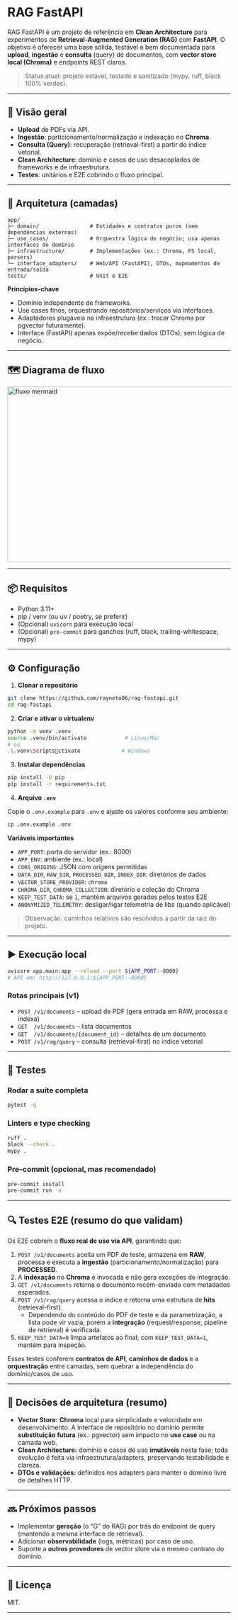 # RAG FastAPI

RAG FastAPI é um projeto de referência em **Clean Architecture** para experimentos de
**Retrieval-Augmented Generation (RAG)** com **FastAPI**. O objetivo é oferecer uma base
sólida, testável e bem documentada para **upload**, **ingestão** e **consulta** (query) de
documentos, com **vector store local (Chroma)** e endpoints REST claros.

> Status atual: projeto estável, testado e sanitizado (mypy, ruff, black 100% verdes).

---

## 🚀 Visão geral

- **Upload** de PDFs via API.
- **Ingestão**: particionamento/normalização e indexação no **Chroma**.
- **Consulta (Query)**: recuperação (retrieval-first) a partir do índice vetorial.
- **Clean Architecture**: domínio e casos de uso desacoplados de frameworks e de infraestrutura.
- **Testes**: unitários e E2E cobrindo o fluxo principal.

---

## 🧱 Arquitetura (camadas)

```
app/
├─ domain/                # Entidades e contratos puros (sem dependências externas)
├─ use_cases/             # Orquestra lógica de negócio; usa apenas interfaces do domínio
├─ infrastructure/        # Implementações (ex.: Chroma, FS local, parsers)
└─ interface_adapters/    # Web/API (FastAPI), DTOs, mapeamentos de entrada/saída
tests/                    # Unit e E2E
```

**Princípios-chave**
- Domínio independente de frameworks.
- Use cases finos, orquestrando repositórios/serviços via interfaces.
- Adaptadores plugáveis na infraestrutura (ex.: trocar Chroma por pgvector futuramente).
- Interface (FastAPI) apenas expõe/recebe dados (DTOs), sem lógica de negócio.

---

## 🗺️ Diagrama de fluxo

<img width="2232" height="396" alt="fluxo mermaid" src="https://github.com/user-attachments/assets/7926a506-7201-494b-b5db-6485c3b61f71" />

---

## 📦 Requisitos

- Python 3.11+
- pip / venv (ou uv / poetry, se preferir)
- (Opcional) `uvicorn` para execução local
- (Opcional) `pre-commit` para ganchos (ruff, black, trailing-whitespace, mypy)

---

## ⚙️ Configuração

1) **Clonar o repositório**

```bash
git clone https://github.com/rayneto06/rag-fastapi.git
cd rag-fastapi
```

2) **Criar e ativar o virtualenv**

```bash
python -m venv .venv
source .venv/bin/activate            # Linux/Mac
# ou
.\.venv\Scriptsctivate             # Windows
```

3) **Instalar dependências**

```bash
pip install -U pip
pip install -r requirements.txt
```

4) **Arquivo `.env`**

Copie o `.env.example` para `.env` e ajuste os valores conforme seu ambiente:

```bash
cp .env.example .env
```

**Variáveis importantes**
- `APP_PORT`: porta do servidor (ex.: 8000)
- `APP_ENV`: ambiente (ex.: local)
- `CORS_ORIGINS`: JSON com origens permitidas
- `DATA_DIR`, `RAW_DIR`, `PROCESSED_DIR`, `INDEX_DIR`: diretórios de dados
- `VECTOR_STORE_PROVIDER`: `chroma`
- `CHROMA_DIR`, `CHROMA_COLLECTION`: diretório e coleção do Chroma
- `KEEP_TEST_DATA`: se `1`, mantém arquivos gerados pelos testes E2E
- `ANONYMIZED_TELEMETRY`: desligar/ligar telemetria de libs (quando aplicável)

> Observação: caminhos relativos são resolvidos a partir da raiz do projeto.

---

## ▶️ Execução local

```bash
uvicorn app.main:app --reload --port ${APP_PORT:-8000}
# API em: http://127.0.0.1:${APP_PORT:-8000}
```

### Rotas principais (v1)

- `POST /v1/documents` – upload de PDF (gera entrada em RAW, processa e indexa)
- `GET  /v1/documents` – lista documentos
- `GET  /v1/documents/{document_id}` – detalhes de um documento
- `POST /v1/rag/query` – consulta (retrieval-first) no índice vetorial

---

## 🧪 Testes

### Rodar a suíte completa

```bash
pytest -q
```

### Linters e type checking

```bash
ruff .
black --check .
mypy .
```

### Pre-commit (opcional, mas recomendado)

```bash
pre-commit install
pre-commit run -a
```

---

## 🔍 Testes E2E (resumo do que validam)

Os E2E cobrem o **fluxo real de uso via API**, garantindo que:

1. `POST /v1/documents` aceita um PDF de teste, armazena em **RAW**, processa e
   executa a **ingestão** (particionamento/normalização) para **PROCESSED**.
2. A **indexação** no **Chroma** é invocada e não gera exceções de integração.
3. `GET /v1/documents` retorna o documento recém-enviado com metadados esperados.
4. `POST /v1/rag/query` acessa o índice e retorna uma estrutura de **hits** (retrieval-first).
   - Dependendo do conteúdo do PDF de teste e da parametrização, a lista pode vir vazia,
     porém a **integração** (request/response, pipeline de retrieval) é verificada.
5. `KEEP_TEST_DATA=0` limpa artefatos ao final; com `KEEP_TEST_DATA=1`, mantém para inspeção.

Esses testes conferem **contratos de API**, **caminhos de dados** e a **orquestração** entre camadas,
sem quebrar a independência do domínio/casos de uso.

---

## 🧩 Decisões de arquitetura (resumo)

- **Vector Store:** **Chroma** local para simplicidade e velocidade em desenvolvimento.
  A interface de repositório no domínio permite **substituição futura** (ex.: pgvector)
  sem impacto no **use case** ou na camada web.
- **Clean Architecture:** domínio e casos de uso **imutáveis** nesta fase; toda evolução é feita
  via infraestrutura/adapters, preservando testabilidade e clareza.
- **DTOs e validações:** definidos nos adapters para manter o domínio livre de detalhes HTTP.

---

## 🔜 Próximos passos

- Implementar **geração** (o “G” do RAG) por trás do endpoint de query (mantendo a mesma
  interface de retrieval).
- Adicionar **observabilidade** (logs, métricas) por caso de uso.
- Suporte a **outros provedores** de vector store via o mesmo contrato do domínio.

---

## 📄 Licença

MIT.

---
